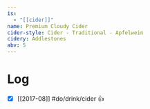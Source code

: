 ```yaml
---
is:
  - "[[cider]]"
name: Premium Cloudy Cider
cider-style: Cider - Traditional - Apfelwein
cidery: Addlestones
abv: 5
---
```


# Log
- [x] [[2017-08]] #do/drink/cider 👍

